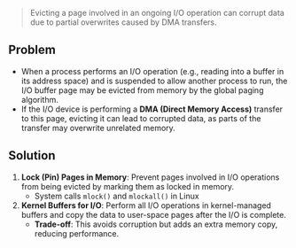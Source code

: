 > Evicting a page involved in an ongoing I/O operation can corrupt data due to partial overwrites caused by DMA transfers.

## Problem
- When a process performs an I/O operation (e.g., reading into a buffer in its address space) and is suspended to allow another process to run, the I/O buffer page may be evicted from memory by the global paging algorithm. 
- If the I/O device is performing a **DMA (Direct Memory Access)** transfer to this page, evicting it can lead to corrupted data, as parts of the transfer may overwrite unrelated memory.
## Solution
1. **Lock (Pin) Pages in Memory**: Prevent pages involved in I/O operations from being evicted by marking them as locked in memory.
	- System calls `mlock()` and `mlockall()` in Linux
2. **Kernel Buffers for I/O**: Perform all I/O operations in kernel-managed buffers and copy the data to user-space pages after the I/O is complete.
    - **Trade-off**: This avoids corruption but adds an extra memory copy, reducing performance.
